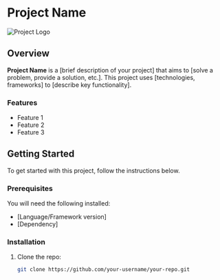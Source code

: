 # Project Name

![Project Logo](url_to_logo_image)

## Overview

**Project Name** is a [brief description of your project] that aims to [solve a problem, provide a solution, etc.]. This project uses [technologies, frameworks] to [describe key functionality].

### Features
- Feature 1
- Feature 2
- Feature 3

## Getting Started

To get started with this project, follow the instructions below.

### Prerequisites

You will need the following installed:
- [Language/Framework version]
- [Dependency]

### Installation

1. Clone the repo:
   ```bash
   git clone https://github.com/your-username/your-repo.git

